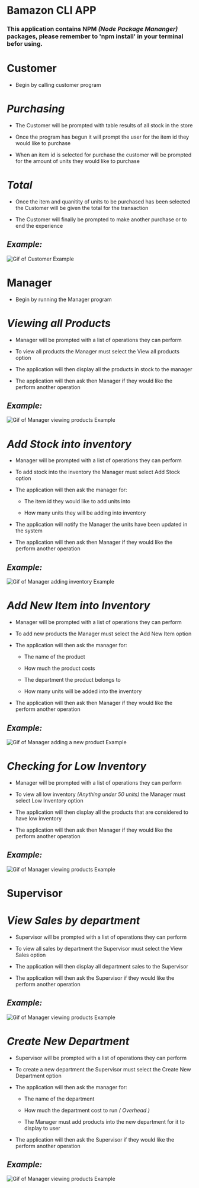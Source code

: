 # Bamazon CLI APP

### This application contains NPM _(Node Package Mananger)_ packages, please remember to 'npm install' in your terminal befor using.

# **Customer**

- Begin by calling customer program

# _Purchasing_

- The Customer will be prompted with table results of all stock in the store

- Once the program has begun it will prompt the user for the item id they would like to purchase

- When an item id is selected for purchase the customer will be prompted for the amount of units they would like to purchase


# _Total_

- Once the item and quanitity of units to be purchased has been selected the Customer will be given the total for the transaction 

- The Customer will finally be prompted to make another purchase or to end the experience


## _**Example:**_

![Gif of Customer Example](https://media.giphy.com/media/88hQpMRW4ufaHTNNcL/giphy.gif)





# **Manager**

- Begin by running the Manager program







# _Viewing all Products_

- Manager will be prompted with a list of operations they can perform

- To view all products the Manager must select the View all products option

- The application will then display all the products in stock to the manager

- The application will then ask then Manager if they would like the perform another operation

## _**Example:**_

![Gif of Manager viewing products Example](https://media.giphy.com/media/oyGpSuhEk7G4vA7lUV/giphy.gif)


# _Add Stock into inventory_

- Manager will be prompted with a list of operations they can perform

- To add stock into the inventory the Manager must select Add Stock option

- The application will then ask the manager for: 

    - The item id they would like to add units into

    - How many units they will be adding into inventory

- The application will notify the Manager the units have been updated in the system

- The application will then ask then Manager if they would like the perform another operation

## _**Example:**_

![Gif of Manager adding inventory Example](https://media.giphy.com/media/1poV33pjsdhy0hVgMn/giphy.gif)

# _Add New Item into Inventory_

- Manager will be prompted with a list of operations they can perform

- To add new products the Manager must select the Add New Item option

- The application will then ask the manager for: 

    - The name of the product

    - How much the product costs

    - The department the product belongs to

    - How many units will be added into the inventory

- The application will then ask then Manager if they would like the perform another operation

## _**Example:**_

![Gif of Manager adding a new product Example](https://media.giphy.com/media/5YcTXOIxEsp1WgpOFj/giphy.gif)

# _Checking for Low Inventory_

- Manager will be prompted with a list of operations they can perform

- To view all low inventory _(Anything under 50 units)_ the Manager must select Low Inventory option

- The application will then display all the products that are considered to have low inventory

- The application will then ask then Manager if they would like the perform another operation

## _**Example:**_

![Gif of Manager viewing products Example](https://media.giphy.com/media/paI3ChZR0icw7cd2p3/giphy.gif)


# **Supervisor**

# _View Sales by department_

- Supervisor will be prompted with a list of operations they can perform

- To view all sales by department the Supervisor must select the View Sales option

- The application will then display all department sales to the Supervisor

- The application will then ask the Supervisor if they would like the perform another operation

## _**Example:**_

![Gif of Manager viewing products Example](https://media.giphy.com/media/vczdE7qcA32BCg1KyU/giphy.gif)


# _Create New Department_

- Supervisor will be prompted with a list of operations they can perform

- To create a new department the Supervisor must select the Create New Department option

- The application will then ask the manager for: 

    - The name of the department

    - How much the department cost to run _( Overhead )_

    - The Manager must add products into the new department for it to display to user

- The application will then ask the Supervisor if they would like the perform another operation

## _**Example:**_

![Gif of Manager viewing products Example](https://media.giphy.com/media/lcqEjSnPJFTiRgCaVR/giphy.gif)
